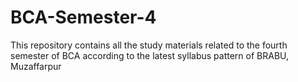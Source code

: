 # BCA-Semester-4
This repository contains all the study materials related to the fourth semester of BCA according to the latest syllabus pattern of BRABU, Muzaffarpur
